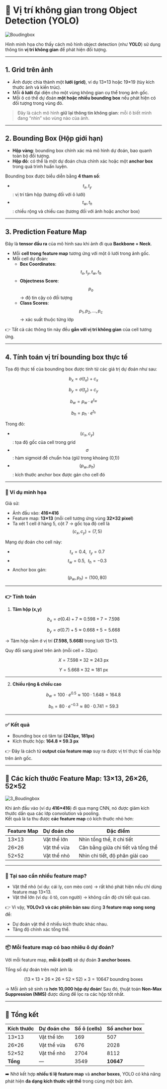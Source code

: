 # 📍 Vị trí không gian trong Object Detection (YOLO)

![Boudingbox](../../imgs/Boudingbox.jpg)

Hình minh họa cho thấy cách mô hình object detection (như **YOLO**) sử dụng thông tin **vị trí không gian** để phát hiện đối tượng.

---

## 1. Grid trên ảnh
- Ảnh được chia thành một **lưới (grid)**, ví dụ 13×13 hoặc 19×19 (tùy kích thước ảnh và kiến trúc).  
- Mỗi **ô lưới** đại diện cho một vùng không gian cụ thể trong ảnh gốc.  
- Mỗi ô có thể dự đoán **một hoặc nhiều bounding box** nếu phát hiện có đối tượng trong vùng đó.  

> Đây là cách mô hình **giữ lại thông tin không gian**: mỗi ô biết mình đang “nhìn” vào vùng nào của ảnh.

---

## 2. Bounding Box (Hộp giới hạn)
- **Hộp vàng**: bounding box chính xác mà mô hình dự đoán, bao quanh toàn bộ đối tượng.  
- **Hộp đỏ**: có thể là một dự đoán chưa chính xác hoặc một **anchor box** trong quá trình huấn luyện.  

Bounding box được biểu diễn bằng **4 tham số**:

- $$t_x, t_y$$ : vị trí tâm hộp (tương đối với ô lưới)  
- $$t_w, t_h$$ : chiều rộng và chiều cao (tương đối với ảnh hoặc anchor box)

---

## 3. Prediction Feature Map
Đây là **tensor đầu ra** của mô hình sau khi ảnh đi qua **Backbone + Neck**.

- Mỗi **cell trong feature map** tương ứng với một ô lưới trong ảnh gốc.  
- Mỗi cell dự đoán:  
  - **Box Coordinates**: $$t_x, t_y, t_w, t_h$$  
  - **Objectness Score**: $$p_o$$ → độ tin cậy có đối tượng  
  - **Class Scores**: $$p_1, p_2, ..., p_c$$ → xác suất thuộc từng lớp  

👉 Tất cả các thông tin này đều **gắn với vị trí không gian** của cell tương ứng.

---

## 4. Tính toán vị trí bounding box thực tế

Tọa độ thực tế của bounding box được tính từ các giá trị dự đoán như sau:

$$
b_x = \sigma(t_x) + c_x
$$  

$$
b_y = \sigma(t_y) + c_y
$$  

$$
b_w = p_w \cdot e^{t_w}
$$  

$$
b_h = p_h \cdot e^{t_h}
$$  

Trong đó:
- $$(c_x, c_y)$$ : tọa độ gốc của cell trong grid  
- $$\sigma$$ : hàm sigmoid để chuẩn hóa (giữ trong khoảng (0,1))  
- $$(p_w, p_h)$$ : kích thước anchor box được gán cho cell đó  

---

### 📐 Ví dụ minh họa

Giả sử:
- Ảnh đầu vào: **416×416**  
- Feature map: **13×13** (mỗi cell tương ứng vùng **32×32 pixel**)  
- Ta xét 1 cell ở hàng 5, cột 7 → gốc tọa độ cell là $$(c_x, c_y) = (7, 5)$$  

Mạng dự đoán cho cell này:
- $$t_x = 0.4,\ \ t_y = 0.7$$  
- $$t_w = 0.5,\ \ t_h = -0.3$$  
- Anchor box gán: $$(p_w, p_h) = (100, 80)$$  

---

### 👉 Tính toán

1. **Tâm hộp (x,y)**  

$$
b_x = \sigma(0.4) + 7 \approx 0.598 + 7 = 7.598
$$  

$$
b_y = \sigma(0.7) + 5 \approx 0.668 + 5 = 5.668
$$  

→ Tâm hộp nằm ở vị trí **(7.598, 5.668)** trong lưới 13×13.

Quy đổi sang pixel trên ảnh (mỗi cell = 32px):  

$$
X = 7.598 \times 32 \approx 243\ \text{px}
$$  

$$
Y = 5.668 \times 32 \approx 181\ \text{px}
$$  

---

2. **Chiều rộng & chiều cao** 

$$
b_w = 100 \cdot e^{0.5} \approx 100 \cdot 1.648 = 164.8
$$  

$$
b_h = 80 \cdot e^{-0.3} \approx 80 \cdot 0.741 = 59.3
$$  

---

### ✅ Kết quả
- Bounding box có tâm tại **(243px, 181px)**  
- Kích thước hộp: **164.8 × 59.3 px**  

👉 Đây là cách từ **output của feature map** suy ra được vị trí thực tế của hộp trên ảnh gốc.

---

## 📐 Các kích thước Feature Map: 13×13, 26×26, 52×52

![3_Boudingbox](../../imgs/3_Boudingbox.jpg)

Khi ảnh đầu vào (ví dụ **416×416**) đi qua mạng CNN, nó được giảm kích thước dần qua các lớp convolution và pooling.  
Kết quả là ta thu được **các feature map** có kích thước nhỏ hơn:

| Feature Map | Dự đoán cho    | Đặc điểm |
|-------------|----------------|----------|
| 13×13       | Vật thể lớn    | Nhìn tổng thể, ít chi tiết |
| 26×26       | Vật thể vừa    | Cân bằng giữa chi tiết và tổng thể |
| 52×52       | Vật thể nhỏ    | Nhìn chi tiết, độ phân giải cao |

---

### 🎯 Tại sao cần nhiều feature map?
- Vật thể nhỏ (ví dụ: cái ly, con mèo con) → rất khó phát hiện nếu chỉ dùng feature map 13×13.  
- Vật thể lớn (ví dụ: ô tô, con người) → không cần độ chi tiết quá cao.  

👉 Vì vậy, **YOLOv3 và các phiên bản sau** dùng **3 feature map song song** để:
- Dự đoán vật thể ở nhiều kích thước khác nhau.  
- Tăng độ chính xác tổng thể.  

---

### 📦 Mỗi feature map có bao nhiêu ô dự đoán?
Với mỗi feature map, **mỗi ô (cell)** sẽ dự đoán **3 anchor boxes**.  

Tổng số dự đoán trên một ảnh là:

$$
(13 \times 13 + 26 \times 26 + 52 \times 52) \times 3 = 10647 \ \text{bounding boxes}
$$

→ Mỗi ảnh sẽ sinh ra **hơn 10,000 hộp dự đoán**! Sau đó, thuật toán **Non-Max Suppression (NMS)** được dùng để lọc ra các hộp tốt nhất.

---

## 🧠 Tổng kết

| Kích thước | Dự đoán cho   | Số ô (cells) | Số anchor box |
|------------|---------------|--------------|---------------|
| 13×13      | Vật thể lớn   | 169          | 507           |
| 26×26      | Vật thể vừa   | 676          | 2028          |
| 52×52      | Vật thể nhỏ   | 2704         | 8112          |
| **Tổng**   | —             | 3549         | **10647**     |

➡️ Nhờ kết hợp **nhiều tỉ lệ feature map** và **anchor boxes**, YOLO có khả năng phát hiện **đa dạng kích thước vật thể** trong cùng một bức ảnh.
